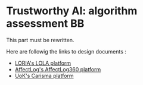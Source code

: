 # Trustworthy AI: algorithm assessment BB

This part must be rewritten.

Here are followig the links to design documents :

- [LORIA's LOLA platform](docs/lola/design-document-LORIA.md)
- [AffectLog's AffectLog360 platform](docs/affectlog/design-document-AffectLog.markdown)
- [UoK's Carisma platform](docs/carisma/design-document-carisma.md)



<!--In the dynamic world of AI, LORIA and Affectlog's Trustworthy AI Assessment initiative is central to fostering trust and transparency. This program integrates two sophisticated and complementary platforms — LORIA's audit platform for data and algorithms and Affectlog's safety assessment platform. 

These platforms improve the transparency and safety of AI technologies, which are critical for stakeholders in the education, healthcare and technology sectors.
By providing detailed insights and safety assessments, they set a new standard for trust and ethical AI use.

These two platforms are described respectively :

- LORIA's LOLA platform : [here](https://github.com/Prometheus-X-association/t-ai/blob/loria/README.md)
- AffectLog AfectLog360 platform: [here](https://github.com/Prometheus-X-association/t-ai/blob/AffectLog360-dd/README.md)

This approach is supplemented by an approach developed by Fraunhofer ISST and University of Koblenz that implements automated analyses of software models and AI trustworthiness indicators with respect to the aspects explainability, data security, privacy, and fairness.
More specifically, it is planned to develop a new approach to create compliance documents that are required by AI providers to fulfill documentation obligations as defined in EU's AI Act. A second contribution is an approach that allows for the assessment of AI enabled systems regarding AI specific security issues as identified by the "Open Worldwide Application Security Project (OWASP)" community by using models of those systems.
-->